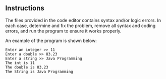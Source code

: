 ## Instructions

The files provided in the code editor contains syntax and/or logic errors. In each case, determine and fix the problem, remove all syntax and coding errors, and run the program to ensure it works properly.

An example of the program is shown below:

```
Enter an integer >> 11
Enter a double >> 83.23
Enter a string >> Java Programming
The int is 11
The double is 83.23
The String is Java Programming
```
